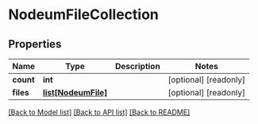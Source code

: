 # NodeumFileCollection

## Properties
Name | Type | Description | Notes
------------ | ------------- | ------------- | -------------
**count** | **int** |  | [optional] [readonly] 
**files** | [**list[NodeumFile]**](NodeumFile.md) |  | [optional] [readonly] 

[[Back to Model list]](../README.md#documentation-for-models) [[Back to API list]](../README.md#documentation-for-api-endpoints) [[Back to README]](../README.md)


